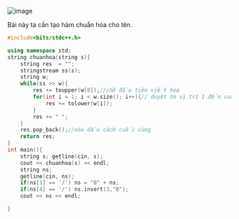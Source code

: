 ![image](https://github.com/Llam-a/Practice_Cpp/assets/115911041/e0b6dd5d-f0e5-44ef-8f63-c75176febca5)

Bài này ta cần tạo hàm chuẩn hóa cho tên.

```cpp
#include<bits/stdc++.h>

using namespace std;
string chuanhoa(string s){
    string res  = "";
    stringstream ss(s);
    string w;
    while(ss >> w){
        res += toupper(w[0]);//chữ đầu tiên viết hoa
        for(int i = 1; i < w.size(); i++){// duyệt từ vị trí 1 đến cuối của từ w
            res += tolower(w[i]);
        }
        res += " ";
    }
    res.pop_back();//xóa dấu cách cuối cùng
    return res;
}
int main(){
    string s; getline(cin, s);
    cout << chuanhoa(s) << endl;
    string ns;
    getline(cin, ns);  
    if(ns[1] == '/') ns = "0" + ns;
    if(ns[4] == '/') ns.insert(3,"0");
    cout << ns << endl;

}
```

```
